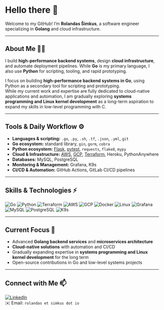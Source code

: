 # Hello there 👋

Welcome to my GitHub! I’m **Rolandas Šimkus**, a software engineer specializing in **Golang** and cloud infrastructure.

---

## About Me 🧑‍💻

I build **high-performance backend systems**, design **cloud infrastructure**, and automate deployment pipelines. While **Go** is my primary language, I also use **Python** for scripting, tooling, and rapid prototyping.

I focus on building **high-performance backend systems in Go**, using Python as a secondary tool for scripting and prototyping.  
While my current work and expertise are fully dedicated to cloud-native applications and automation, I am gradually exploring **systems programming and Linux kernel development** as a long-term aspiration to expand my skills in low-level programming with C.

---

## Tools & Daily Workflow ⚙️

- **Languages & scripting:** `.go`, `.py`, `.sh`, `.tf`, `.json`, `.yml`, `git`  
- **Go ecosystem:** standard library, `gin`, `gorm`, `cobra`  
- **Python ecosystem:** [Flask](https://flask.palletsprojects.com/), [pytest](https://docs.pytest.org/), `requests`, `flake8`, `mypy`  
- **Cloud & Infrastructure:** [AWS](https://aws.amazon.com/), [GCP](https://cloud.google.com/), [Terraform](https://www.terraform.io/), Heroku, PythonAnywhere  
- **Databases:** MySQL, PostgreSQL  
- **Monitoring & Management:** Grafana, K9s  
- **CI/CD & Automation:** GitHub Actions, GitLab CI/CD pipelines

---

## Skills & Technologies ⚡

![Go](https://img.shields.io/badge/Go-00ADD8?style=for-the-badge&logo=go&logoColor=white)
![Python](https://img.shields.io/badge/Python-3776AB?style=for-the-badge&logo=python&logoColor=white)
![Terraform](https://img.shields.io/badge/Terraform-7B42BC?style=for-the-badge&logo=terraform&logoColor=white)
![AWS](https://img.shields.io/badge/AWS-232F3E?style=for-the-badge&logo=amazon-aws&logoColor=white)
![GCP](https://img.shields.io/badge/GCP-F05032?style=for-the-badge&logo=googlecloud&logoColor=white)
![Docker](https://img.shields.io/badge/Docker-2496ED?style=for-the-badge&logo=docker&logoColor=white)
![Linux](https://img.shields.io/badge/Linux-FCC624?style=for-the-badge&logo=linux&logoColor=black)
![Grafana](https://img.shields.io/badge/Grafana-F46800?style=for-the-badge&logo=grafana&logoColor=white)
![MySQL](https://img.shields.io/badge/MySQL-4479A1?style=for-the-badge&logo=mysql&logoColor=white)
![PostgreSQL](https://img.shields.io/badge/PostgreSQL-336791?style=for-the-badge&logo=postgresql&logoColor=white)
![K9s](https://img.shields.io/badge/K9s-000000?style=for-the-badge&logo=kubernetes&logoColor=white)

---

## Current Focus 🎯

- Advanced **Golang backend services** and **microservices architecture**  
- **Cloud-native solutions** with automation and CI/CD  
- Gradually expanding expertise in **systems programming and Linux kernel development** for the long term  
- Open-source contributions in Go and low-level systems projects

---

## Connect with Me 📫

[![LinkedIn](https://img.shields.io/badge/LinkedIn-0077B5?style=for-the-badge&logo=linkedin&logoColor=white)](https://www.linkedin.com/in/simkusr/)  
✉️ Email: `rolandas et simkus dot io`
